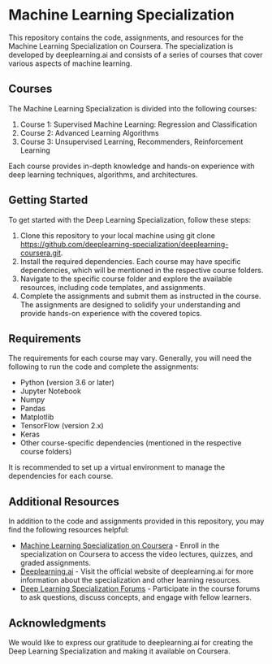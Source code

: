 # Machine Learning Specialization

This repository contains the code, assignments, and resources for the Machine Learning Specialization on Coursera. The specialization is developed by deeplearning.ai and consists of a series of courses that cover various aspects of machine learning.

## Courses

The Machine Learning Specialization is divided into the following courses:

1. Course 1: Supervised Machine Learning: Regression and Classification
2. Course 2: Advanced Learning Algorithms
3. Course 3: Unsupervised Learning, Recommenders, Reinforcement Learning

Each course provides in-depth knowledge and hands-on experience with deep learning techniques, algorithms, and architectures.

## Getting Started

To get started with the Deep Learning Specialization, follow these steps:

1. Clone this repository to your local machine using git clone https://github.com/deeplearning-specialization/deeplearning-coursera.git.
2. Install the required dependencies. Each course may have specific dependencies, which will be mentioned in the respective course folders.
3. Navigate to the specific course folder and explore the available resources, including code templates, and assignments.
4. Complete the assignments and submit them as instructed in the course. The assignments are designed to solidify your understanding and provide hands-on experience with the covered topics.

## Requirements

The requirements for each course may vary. Generally, you will need the following to run the code and complete the assignments:

- Python (version 3.6 or later)
- Jupyter Notebook
- Numpy
- Pandas
- Matplotlib
- TensorFlow (version 2.x)
- Keras
- Other course-specific dependencies (mentioned in the respective course folders)

It is recommended to set up a virtual environment to manage the dependencies for each course.

## Additional Resources

In addition to the code and assignments provided in this repository, you may find the following resources helpful:

- [Machine Learning Specialization on Coursera](https://www.coursera.org/specializations/machine-learning-introduction) - Enroll in the specialization on Coursera to access the video lectures, quizzes, and graded assignments.
- [Deeplearning.ai](https://www.deeplearning.ai/) - Visit the official website of deeplearning.ai for more information about the specialization and other learning resources.
- [Deep Learning Specialization Forums](https://www.coursera.org/learn/neural-networks-deep-learning/discussions) - Participate in the course forums to ask questions, discuss concepts, and engage with fellow learners.

## Acknowledgments

We would like to express our gratitude to deeplearning.ai for creating the Deep Learning Specialization and making it available on Coursera.
